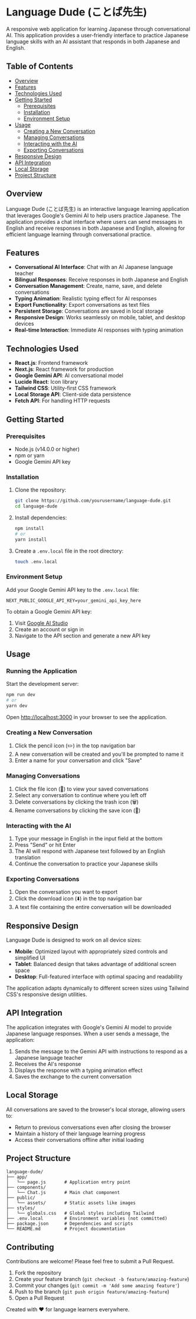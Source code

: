 # Language Dude (ことば先生)

A responsive web application for learning Japanese through conversational AI. This application provides a user-friendly interface to practice Japanese language skills with an AI assistant that responds in both Japanese and English.

## Table of Contents

- [Overview](#overview)
- [Features](#features)
- [Technologies Used](#technologies-used)
- [Getting Started](#getting-started)
  - [Prerequisites](#prerequisites)
  - [Installation](#installation)
  - [Environment Setup](#environment-setup)
- [Usage](#usage)
  - [Creating a New Conversation](#creating-a-new-conversation)
  - [Managing Conversations](#managing-conversations)
  - [Interacting with the AI](#interacting-with-the-ai)
  - [Exporting Conversations](#exporting-conversations)
- [Responsive Design](#responsive-design)
- [API Integration](#api-integration)
- [Local Storage](#local-storage)
- [Project Structure](#project-structure)

## Overview

Language Dude (ことば先生) is an interactive language learning application that leverages Google's Gemini AI to help users practice Japanese. The application provides a chat interface where users can send messages in English and receive responses in both Japanese and English, allowing for efficient language learning through conversational practice.

## Features

- **Conversational AI Interface**: Chat with an AI Japanese language teacher
- **Bilingual Responses**: Receive responses in both Japanese and English
- **Conversation Management**: Create, name, save, and delete conversations
- **Typing Animation**: Realistic typing effect for AI responses
- **Export Functionality**: Export conversations as text files
- **Persistent Storage**: Conversations are saved in local storage
- **Responsive Design**: Works seamlessly on mobile, tablet, and desktop devices
- **Real-time Interaction**: Immediate AI responses with typing animation

## Technologies Used

- **React.js**: Frontend framework
- **Next.js**: React framework for production
- **Google Gemini API**: AI conversational model
- **Lucide React**: Icon library
- **Tailwind CSS**: Utility-first CSS framework
- **Local Storage API**: Client-side data persistence
- **Fetch API**: For handling HTTP requests

## Getting Started

### Prerequisites

- Node.js (v14.0.0 or higher)
- npm or yarn
- Google Gemini API key

### Installation

1. Clone the repository:

   ```bash
   git clone https://github.com/yourusername/language-dude.git
   cd language-dude
   ```

2. Install dependencies:

   ```bash
   npm install
   # or
   yarn install
   ```

3. Create a `.env.local` file in the root directory:
   ```bash
   touch .env.local
   ```

### Environment Setup

Add your Google Gemini API key to the `.env.local` file:

```
NEXT_PUBLIC_GOOGLE_API_KEY=your_gemini_api_key_here
```

To obtain a Google Gemini API key:

1. Visit [Google AI Studio](https://ai.google.dev/)
2. Create an account or sign in
3. Navigate to the API section and generate a new API key

## Usage

### Running the Application

Start the development server:

```bash
npm run dev
# or
yarn dev
```

Open [http://localhost:3000](http://localhost:3000) in your browser to see the application.

### Creating a New Conversation

1. Click the pencil icon (✏️) in the top navigation bar
2. A new conversation will be created and you'll be prompted to name it
3. Enter a name for your conversation and click "Save"

### Managing Conversations

1. Click the file icon (📄) to view your saved conversations
2. Select any conversation to continue where you left off
3. Delete conversations by clicking the trash icon (🗑️)
4. Rename conversations by clicking the save icon (💾)

### Interacting with the AI

1. Type your message in English in the input field at the bottom
2. Press "Send" or hit Enter
3. The AI will respond with Japanese text followed by an English translation
4. Continue the conversation to practice your Japanese skills

### Exporting Conversations

1. Open the conversation you want to export
2. Click the download icon (⬇️) in the top navigation bar
3. A text file containing the entire conversation will be downloaded

## Responsive Design

Language Dude is designed to work on all device sizes:

- **Mobile**: Optimized layout with appropriately sized controls and simplified UI
- **Tablet**: Balanced design that takes advantage of additional screen space
- **Desktop**: Full-featured interface with optimal spacing and readability

The application adapts dynamically to different screen sizes using Tailwind CSS's responsive design utilities.

## API Integration

The application integrates with Google's Gemini AI model to provide Japanese language responses. When a user sends a message, the application:

1. Sends the message to the Gemini API with instructions to respond as a Japanese language teacher
2. Receives the AI's response
3. Displays the response with a typing animation effect
4. Saves the exchange to the current conversation

## Local Storage

All conversations are saved to the browser's local storage, allowing users to:

- Return to previous conversations even after closing the browser
- Maintain a history of their language learning progress
- Access their conversations offline after initial loading

## Project Structure

```
language-dude/
├── app/
│   └── page.js       # Application entry point
├── components/
│   └── Chat.js       # Main chat component
├── public/
│   └── assets/       # Static assets like images
├── styles/
│   └── globals.css   # Global styles including Tailwind
├── .env.local        # Environment variables (not committed)
├── package.json      # Dependencies and scripts
└── README.md         # Project documentation
```

## Contributing

Contributions are welcome! Please feel free to submit a Pull Request.

1. Fork the repository
2. Create your feature branch (`git checkout -b feature/amazing-feature`)
3. Commit your changes (`git commit -m 'Add some amazing feature'`)
4. Push to the branch (`git push origin feature/amazing-feature`)
5. Open a Pull Request

Created with ❤️ for language learners everywhere.
